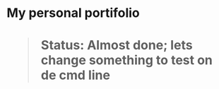 <h1> My personal portifolio <h1>

> Status: Almost done;
lets change something to test on de cmd line
